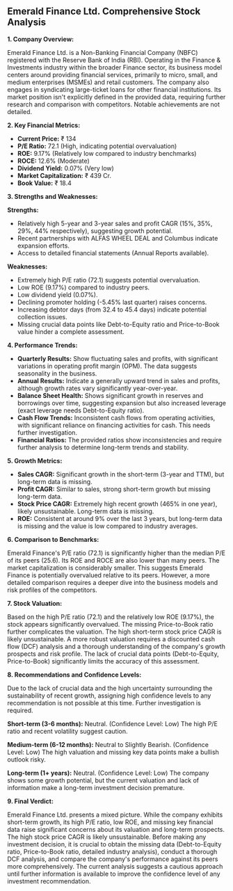 ## Emerald Finance Ltd. Comprehensive Stock Analysis

**1. Company Overview:**

Emerald Finance Ltd. is a Non-Banking Financial Company (NBFC) registered with the Reserve Bank of India (RBI).  Operating in the Finance & Investments industry within the broader Finance sector, its business model centers around providing financial services, primarily to micro, small, and medium enterprises (MSMEs) and retail customers.  The company also engages in syndicating large-ticket loans for other financial institutions.  Its market position isn't explicitly defined in the provided data, requiring further research and comparison with competitors.  Notable achievements are not detailed.

**2. Key Financial Metrics:**

* **Current Price:** ₹ 134
* **P/E Ratio:** 72.1 (High, indicating potential overvaluation)
* **ROE:** 9.17% (Relatively low compared to industry benchmarks)
* **ROCE:** 12.6% (Moderate)
* **Dividend Yield:** 0.07% (Very low)
* **Market Capitalization:** ₹ 439 Cr.
* **Book Value:** ₹ 18.4

**3. Strengths and Weaknesses:**

**Strengths:**

* Relatively high 5-year and 3-year sales and profit CAGR (15%, 35%, 29%, 44% respectively), suggesting growth potential.
* Recent partnerships with ALFAS WHEEL DEAL and Columbus indicate expansion efforts.
* Access to detailed financial statements (Annual Reports available).

**Weaknesses:**

* Extremely high P/E ratio (72.1) suggests potential overvaluation.
* Low ROE (9.17%) compared to industry peers.
* Low dividend yield (0.07%).
* Declining promoter holding (-5.45% last quarter) raises concerns.
* Increasing debtor days (from 32.4 to 45.4 days) indicate potential collection issues.
* Missing crucial data points like Debt-to-Equity ratio and Price-to-Book value hinder a complete assessment.


**4. Performance Trends:**

* **Quarterly Results:** Show fluctuating sales and profits, with significant variations in operating profit margin (OPM).  The data suggests seasonality in the business.
* **Annual Results:** Indicate a generally upward trend in sales and profits, although growth rates vary significantly year-over-year.
* **Balance Sheet Health:**  Shows significant growth in reserves and borrowings over time, suggesting expansion but also increased leverage (exact leverage needs Debt-to-Equity ratio).
* **Cash Flow Trends:**  Inconsistent cash flows from operating activities, with significant reliance on financing activities for cash. This needs further investigation.
* **Financial Ratios:**  The provided ratios show inconsistencies and require further analysis to determine long-term trends and stability.


**5. Growth Metrics:**

* **Sales CAGR:**  Significant growth in the short-term (3-year and TTM), but long-term data is missing.
* **Profit CAGR:** Similar to sales, strong short-term growth but missing long-term data.
* **Stock Price CAGR:**  Extremely high recent growth (465% in one year), likely unsustainable.  Long-term data is missing.
* **ROE:**  Consistent at around 9% over the last 3 years, but long-term data is missing and the value is low compared to industry averages.


**6. Comparison to Benchmarks:**

Emerald Finance's P/E ratio (72.1) is significantly higher than the median P/E of its peers (25.6).  Its ROE and ROCE are also lower than many peers.  The market capitalization is considerably smaller.  This suggests Emerald Finance is potentially overvalued relative to its peers.  However, a more detailed comparison requires a deeper dive into the business models and risk profiles of the competitors.


**7. Stock Valuation:**

Based on the high P/E ratio (72.1) and the relatively low ROE (9.17%), the stock appears significantly overvalued.  The missing Price-to-Book ratio further complicates the valuation.  The high short-term stock price CAGR is likely unsustainable.  A more robust valuation requires a discounted cash flow (DCF) analysis and a thorough understanding of the company's growth prospects and risk profile.  The lack of crucial data points (Debt-to-Equity, Price-to-Book) significantly limits the accuracy of this assessment.


**8. Recommendations and Confidence Levels:**

Due to the lack of crucial data and the high uncertainty surrounding the sustainability of recent growth, assigning high confidence levels to any recommendation is not possible at this time.  Further investigation is required.

**Short-term (3-6 months):**  Neutral.  (Confidence Level: Low)  The high P/E ratio and recent volatility suggest caution.

**Medium-term (6-12 months):**  Neutral to Slightly Bearish. (Confidence Level: Low)  The high valuation and missing key data points make a bullish outlook risky.

**Long-term (1+ years):**  Neutral. (Confidence Level: Low)  The company shows some growth potential, but the current valuation and lack of information make a long-term investment decision premature.


**9. Final Verdict:**

Emerald Finance Ltd. presents a mixed picture.  While the company exhibits short-term growth, its high P/E ratio, low ROE, and missing key financial data raise significant concerns about its valuation and long-term prospects.  The high stock price CAGR is likely unsustainable.  Before making any investment decision, it is crucial to obtain the missing data (Debt-to-Equity ratio, Price-to-Book ratio, detailed industry analysis), conduct a thorough DCF analysis, and compare the company's performance against its peers more comprehensively.  The current analysis suggests a cautious approach until further information is available to improve the confidence level of any investment recommendation.
